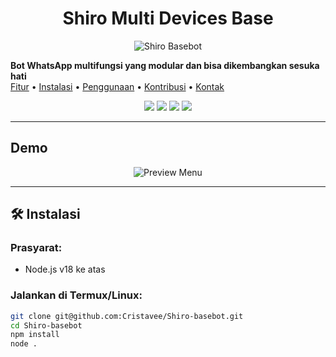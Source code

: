 <h1 align="center">Shiro Multi Devices Base</h1>

<p align="center">
  <img src="https://pomf2.lain.la/f/10xr5ka8.png" alt="Shiro Basebot" />
</p>


  <b>Bot WhatsApp multifungsi yang modular dan bisa dikembangkan sesuka hati</b><br>
  <a href="#fitur">Fitur</a> • 
  <a href="#instalasi">Instalasi</a> • 
  <a href="#penggunaan">Penggunaan</a> • 
  <a href="#kontribusi">Kontribusi</a> • 
  <a href="#kontak">Kontak</a>
</p>

<p align="center">
  <img src="https://img.shields.io/badge/node-%3E=18.0.0-brightgreen" />
  <img src="https://img.shields.io/github/license/Cristavee/Shiro-basebot" />
  <img src="https://img.shields.io/github/repo-size/Cristavee/Shiro-basebot" />
  <img src="https://img.shields.io/github/last-commit/Cristavee/Shiro-basebot" />
</p>

---

## Demo
<p align="center">
  <img src="https://via.placeholder.com/500x250?text=Preview+Bot+Menu" alt="Preview Menu" />
</p>

---


## 🛠️ Instalasi

### Prasyarat:
- Node.js v18 ke atas

### Jalankan di Termux/Linux:

```bash
git clone git@github.com:Cristavee/Shiro-basebot.git
cd Shiro-basebot
npm install
node .